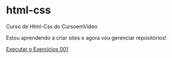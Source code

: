 # html-css
 Curso de Html-Css do CursoemVideo

Estou aprendendo a criar sites e agora vou gerenciar repositórios!

<a href= "https://alandsilva01.github.io/html-css/Exerc%C3%ADcios/EX001/index.html">Executar o Exercícios 001</a>